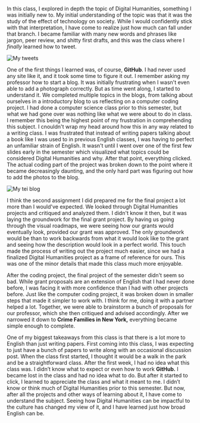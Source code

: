 In this class, I explored in depth the topic of Digital Humanities, something I was initially new to. My initial understanding of the topic was that it was the study of the effect of technology on society. While I would confidently stick with that interpretation, I have come to realize just how much can fall under that branch. I became familiar with many new words and phrases like jargon, peer review, and shitty first drafts, and this was the class where I *finally* learned how to tweet. 

![My tweets](https://roberts-blogs.github.io/robert-robinson24/images/twitterssdhreflection.png) 

One of the first things I learned was, of course, **GitHub**. I had never used any site like it, and it took some time to figure it out. I remember asking my professor how to start a blog. It was initially frustrating when I wasn't even able to add a photograph correctly. But as time went along, I started to understand it. We completed multiple topics in the blogs, from talking about ourselves in a introductory blog to us reflecting on a computer coding project. I had done a computer science class prior to this semester, but what we had gone over was nothing like what we were about to do in class. I remember this being the highest point of my frustration in comprehending this subject. I cnouldn't wrap my head around how this in any way related to a writing class. I was frustrated that instead of writing papers talking about a book like I was used to in previous English classes, I was having to perfect an unfamiliar strain of English. It wasn't until I went over one of the first few slides early in the semester which visualized what topics could be considered Digital Humanities and why. After that point, everything clicked. The actual coding part of the project was broken down to the point where it became decreasingly daunting, and the only hard part was figuring out how to add the photos to the blog. 

![My tei blog](https://roberts-blogs.github.io/robert-robinson24/images/TEIblogreflection.png)

I think the second assignment I did prepared me for the final project a lot more than I would've expected. We looked through Digital Humanities projects and critiqued and analyzed them. I didn't know it then, but it was laying the groundwork for the final grant project. By having us going through the visual roadmaps, we were seeing how our grants would eventually look, provided our grant was approved. The only groundwork would be than to work backwards from what it would look like to the grant and seeing how the description would look in a perfect world. This touch made the process of writing out the project much easier, since we had a finalized Digital Humanities project as a frame of reference for ours. This was one of the minor details that made this class much more enjoyable. 

After the coding project, the final project of the semester didn't seem so bad. While grant proposals are an extension of English that I had never done before, I was facing it with more confidence than I had with other projects before. Just like the computer coding project, it was broken down in smaller steps that made it simpler to work with. I think for me, doing it with a partner helped a lot. Together, we were able to brainstorm a bunch of proposals for our professor, which she then critiqued and advised accordingly. After we narrowed it down to **Crime Families in New York,** everything became simple enough to complete. 

One of my biggest takeaways from this class is that there is a lot more to English than just writing papers. First coming into this class, I was expecting to just have a bunch of papers to write along with an occasional discussion post. When the class first started, I thought it would be a walk in the park and be a straightforward class. After the first week, I had no idea what this class was. I didn’t know what to expect or even how to work **GitHub.** I became lost in the class and had no idea what to do. But after it started to click, I learned to appreciate the class and what it meant to me. I didn’t know or think much of Digital Humanities prior to this semester. But now, after all the projects and other ways of learning about it, I have come to understand the subject. Seeing how Digital Humanities can be impactful to the culture has changed my view of it, and I have learned just how broad English can be. 
